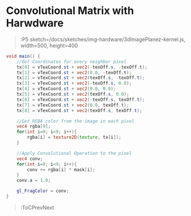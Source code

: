 # Convolutional Matrix with Harwdware

> :P5 sketch=/docs/sketches/img-hardware/3dImagePlanez-kernel.js, width=500, height=400

```glsl | kernel-texture.frag
void main() {
	//Get Coordinates for every neighbor pixel
	tx[0] = vTexCoord.st + vec2(-texOff.s, -texOff.t); 
	tx[1] = vTexCoord.st + vec2(0.0, -texOff.t); 
	tx[2] = vTexCoord.st + vec2(texOff.s, -texOff.t); 
	tx[3] = vTexCoord.st + vec2(-texOff.s, 0.0); 
	tx[4] = vTexCoord.st + vec2(0.0, 0.0); 
	tx[5] = vTexCoord.st + vec2(texOff.s, 0.0); 
	tx[6] = vTexCoord.st + vec2(-texOff.s, texOff.t); 
	tx[7] = vTexCoord.st + vec2(0.0, texOff.t); 
	tx[8] = vTexCoord.st + vec2(texOff.s, texOff.t);

	//Get RGBA color from the image in each pixel
	vec4 rgba[9];
	for(int i=0; i<9; i++){
		rgba[i] = texture2D(texture, tx[i]);	
	}

	//Apply Convolutional Operation to the pixel
	vec4 conv;
	for(int i=0; i<9; i++){
		conv += rgba[i] * mask[i];	
	}
	conv.a = 1.0;

  	gl_FragColor = conv;
}
```

> :ToCPrevNext